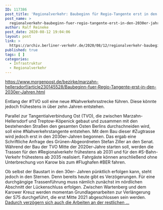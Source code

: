 ```yaml
---
ID: 117386
post_title: 'Regionalverkehr: Baubeginn für Regio-Tangente erst in den 2030er-Jahren, aus Berliner Morgenpost'
post_name: >
  regionalverkehr-baubeginn-fuer-regio-tangente-erst-in-den-2030er-jahren-aus-berliner-morgenpost
author: Ralf Reineke
post_date: 2020-08-12 19:04:06
layout: post
link: >
  https://archiv.berliner-verkehr.de/2020/08/12/regionalverkehr-baubeginn-fuer-regio-tangente-erst-in-den-2030er-jahren-aus-berliner-morgenpost/
published: true
tags: [ ]
categories:
  - Infrastruktur
  - Regionalverkehr
---
```

https://www.morgenpost.de/bezirke/marzahn-hellersdorf/article230145528/Baubeginn-fuer-Regio-Tangente-erst-in-den-2030er-Jahren.html

Entlang der #TVO soll eine neue #Nahverkehrsstrecke führen. Diese könnte jedoch frühestens in über zehn Jahren entstehen.

Parallel zur Tangentialverbindung Ost (TVO), die zwischen Marzahn-Hellersdorf und Treptow-Köpenick gebaut und zusammen mit den bestehenden Straßen den gesamten Osten Berlins durchschneiden wird, soll eine #Nahverkehrstangente entstehen. Mit dem Bau dieser #Zugtrasse wird jedoch erst in den 2030er-Jahren begonnen. Das ergab eine Schriftliche Anfrage des Grünen-Abgeordneten Stefan Ziller an den Senat. Während der Bau der TVO Mitte der 2020er-Jahre starten soll, werden die Trassen für den #Regionalverkehr frühestens ab 2031 und für den #S-Bahn-Verkehr frühestens ab 2035 realisiert. Fahrgäste können anschließend ohne Unterbrechung von Karow bis zum #Flughafen #BER fahren.

Ob selbst der Baustart in den 30er- Jahren pünktlich erfolgen kann, steht jedoch in den Sternen. Denn bereits heute gibt es Verzögerungen. Für eine durchgängige Trassenführung muss nämlich zunächst im nördlichen Abschnitt der Lückenschluss erfolgen. Zwischen Wartenberg und dem Karower Kreuz werden momentan Grundlagenarbeiten zur Verlängerung der S75 durchgeführt, die erst Mitte 2021 abgeschlossen sein werden. <a href="https://www.morgenpost.de/bezirke/marzahn-hellersdorf/article230145528/Baubeginn-fuer-Regio-Tangente-erst-in-den-2030er-Jahren.html">Dadurch verzögern sich auch die Arbeiten an der restlichen ...</a>